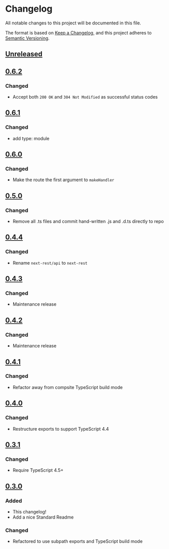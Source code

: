 # Changelog

All notable changes to this project will be documented in this file.

The format is based on [Keep a Changelog](https://keepachangelog.com/en/1.0.0/), and this project adheres to [Semantic Versioning](https://semver.org/spec/v2.0.0.html).

## [Unreleased]

## [0.6.2]

### Changed

- Accept both `200 OK` and `304 Not Modified` as successful status codes

## [0.6.1]

### Changed

- add type: module

## [0.6.0]

### Changed

- Make the route the first argument to `makeHandler`

## [0.5.0]

### Changed

- Remove all .ts files and commit hand-written .js and .d.ts directly to repo

## [0.4.4]

### Changed

- Rename `next-rest/api` to `next-rest`

## [0.4.3]

### Changed

- Maintenance release

## [0.4.2]

### Changed

- Maintenance release

## [0.4.1]

### Changed

- Refactor away from compsite TypeScript build mode

## [0.4.0]

### Changed

- Restructure exports to support TypeScript 4.4

## [0.3.1]

### Changed

- Require TypeScript 4.5+

## [0.3.0]

### Added

- This changelog!
- Add a nice Standard Readme

### Changed

- Refactored to use subpath exports and TypeScript build mode

[unreleased]: https://github.com/joeltg/next-rest/compare/v0.6.2...HEAD
[0.6.2]: https://github.com/joeltg/next-rest/compare/v0.6.2
[0.6.1]: https://github.com/joeltg/next-rest/compare/v0.6.1
[0.6.0]: https://github.com/joeltg/next-rest/compare/v0.6.0
[0.5.0]: https://github.com/joeltg/next-rest/compare/v0.5.0
[0.4.4]: https://github.com/joeltg/next-rest/compare/v0.4.4
[0.4.3]: https://github.com/joeltg/next-rest/compare/v0.4.3
[0.4.2]: https://github.com/joeltg/next-rest/compare/v0.4.2
[0.4.1]: https://github.com/joeltg/next-rest/compare/v0.4.1
[0.4.0]: https://github.com/joeltg/next-rest/compare/v0.4.0
[0.3.1]: https://github.com/joeltg/next-rest/compare/v0.3.1
[0.3.0]: https://github.com/joeltg/next-rest/compare/v0.3.0
